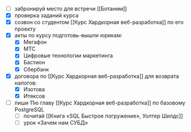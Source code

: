 - [ ] забронируй место для встречи [[Ботаним]]
- [x] проверка заданий курса
- [x] созвон со студентом [[Курс Хардкорная веб-разработка]] по его проекту
- [x] акты по курсу подготовь-вышли юрикам:
	- [x] Мегафон
	- [x] МТС
	- [x] Цифровые технологии маркетинга
	- [x] Бастион
	- [x] Сбербанк
- [x] договора по [[Курс Хардкорная веб-разработка]] для возврата налогов:
	- [x]  Изотова
	- [x]  Итяксов
- [ ] пиши 11ю главу [[Курс Хардкорная веб-разработка]] по базовому PostgreSQL
	- [ ] почитай [[Книга «SQL Быстрое погружение», Уолтер Шилдс]]
	- [ ] урок «Зачем нам СУБД»